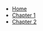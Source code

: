 <!-- Bioinformatics_algorithms_book_solutions/_sidebar.md -->
* [Home](/)
* [Chapter 1](/Chapter_1/README "Chapter 1")
* [Chapter 2](/Chapter_2/README "Chapter 2")